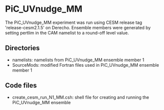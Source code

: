 # PiC_UVnudge_MM

The PiC_UVnudge_MM experiment was run using CESM release tag 'release-cesm2.1.5' on Derecho. Ensemble members were generated by setting pertlim in the CAM namelist to a round-off level value.

## Directories

- namelists: namelists from PiC_UVnudge_MM ensemble member 1
- SourceMods: modified Fortran files used in PiC_UVnudge_MM ensemble member 1

## Code files

- create_cesm_run_N1_MM.csh: shell file for creating and running the PiC_UVnudge_MM ensemble